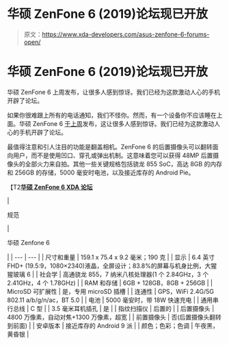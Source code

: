 # 华硕 ZenFone 6 (2019)论坛现已开放

> 原文：<https://www.xda-developers.com/asus-zenfone-6-forums-open/>

# 华硕 ZenFone 6 (2019)论坛现已开放

华硕 ZenFone 6 上周发布，让很多人感到惊讶。我们已经为这款激动人心的手机开辟了论坛。

如果你很难跟上所有的电话通知，我们不怪你。然而，有一个设备你不应该睡在上面。华硕 ZenFone 6 [于上周](https://www.xda-developers.com/asus-zenfone-6-48mp-flip-camera-snapdragon-855/)发布，这让很多人感到惊讶。我们已经为这款激动人心的手机开辟了论坛。

最值得注意和引人注目的功能是翻盖相机。ZenFone 6 的后置摄像头可以翻转面向用户，而不是使用凹口、穿孔或弹出机制。这意味着您可以获得 48MP 后置摄像头的全部火力来自拍。其他一些关键规格包括骁龙 855 SoC，高达 8GB 的内存和 256GB 的存储，5000 毫安时电池，以及接近库存的 Android Pie。

【T2[**华硕 ZenFone 6 XDA 论坛**](https://forum.xda-developers.com/zenfone-6-2019)

| 

规范

 | 

华硕 Zenfone 6

 |
| --- | --- |
| 尺寸和重量 | 159.1 x 75.4 x 9.2 毫米；190 克 |
| 显示 | 6.4 英寸 FHD+ (19.5:9，1080×2340)液晶，全屏设计；83.8%的屏幕与机身比例，大猩猩玻璃 6 |
| 社会学 | 高通骁龙 855，7 纳米八核处理器(1 个 2.84GHz，3 个 2.41GHz，4 个 1.78GHz) |
| RAM 和存储 | 6GB + 128GB，8GB + 256GB |
| MicroSD 可扩展性 | 是，专用 microSD 插槽 |
| 连通性 | GPS，WiFi 2.4G/5G 802.11 a/b/g/n/ac，BT 5.0 |
| 电池 | 5000 毫安时，带 18W 快速充电 |
| 通用串行总线 | C 型 |
| 3.5 毫米耳机插孔 | 是 |
| 指纹扫描仪 | 后置的 |
| 后置摄像头 | 4800 万像素，自动对焦+1300 万像素，超宽 |
| 前置摄像头 | 否(后置摄像头翻转到前面) |
| 安卓版本 | 接近库存的 Android 9 派 |
| 颜色；色彩；色调 | 午夜黑，黄昏银 |